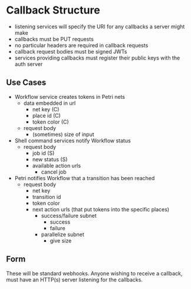 # Callback Structure

- listening services will specify the URI for any callbacks a server might make
- callbacks must be PUT requests
- no particular headers are required in callback requests
- callback request bodies must be signed JWTs
- services providing callbacks must register their public keys with the auth
  server

## Use Cases
- Workflow service creates tokens in Petri nets
    - data embedded in url
        - net key (C)
        - place id (C)
        - token color (C)
    - request body
        - (sometimes) size of input
- Shell command services notify Workflow status
    - request body
        - job id (S)
        - new status (S)
        - available action urls
            - cancel job
- Petri notifies Workflow that a transition has been reached
    - request body
        - net key
        - transition id
        - token color
        - next action urls (that put tokens into the specific places)
            - success/failure subnet
                - success
                - failure
            - parallelize subnet
                - give size

## Form
These will be standard webhooks.  Anyone wishing to receive a callback, must
have an HTTP(s) server listening for the callbacks.
